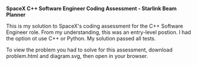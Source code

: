 **SpaceX C++ Software Engineer Coding Assessment - Starlink Beam Planner**

This is my solution to SpaceX's coding assessment for the C++ Software Engineer role. From my understanding, this was an entry-level postion. I had the option ot use C++ or Python. My solution passed all tests. 

To view the problem you had to solve for this assessment, download problem.html and diagram.svg, then open in your browser. 
